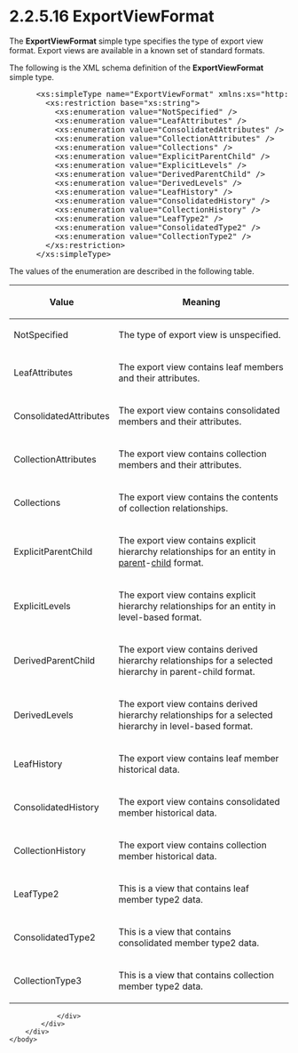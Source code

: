 <html dir="LTR" xmlns:mshelp="http://msdn.microsoft.com/mshelp" xmlns:ddue="http://ddue.schemas.microsoft.com/authoring/2003/5" xmlns:xlink="http://www.w3.org/1999/xlink" xmlns:tool="http://www.microsoft.com/tooltip">
    <head>
        <meta http-equiv="Content-Type" content="text/html; CHARSET=utf-8"></meta>
        <meta name="save" content="history"></meta>
        <title>2.2.5.16 ExportViewFormat</title>
        <xml>
            <mshelp:toctitle title="2.2.5.16 ExportViewFormat"></mshelp:toctitle>
            <mshelp:rltitle title="[MS-SSMDSWS-15]: ExportViewFormat"></mshelp:rltitle>
            <mshelp:keyword index="A" term="01e8ae19-d752-46b5-b40f-7c74518576fd"></mshelp:keyword>
            <mshelp:attr name="DCSext.ContentType" value="open specification"></mshelp:attr>
            <mshelp:attr name="AssetID" value="01e8ae19-d752-46b5-b40f-7c74518576fd"></mshelp:attr>
            <mshelp:attr name="TopicType" value="kbRef"></mshelp:attr>
            <mshelp:attr name="DCSext.Title" value="[MS-SSMDSWS-15]: ExportViewFormat" />
        </xml>
    </head>
    <body>
        <div id="header">
            <h1 class="heading">2.2.5.16 ExportViewFormat</h1>
        </div>
        <div id="mainSection">
            <div id="mainBody">
                <div id="allHistory" class="saveHistory"></div>
                <div id="sectionSection0" class="section" name="collapseableSection">
                    

<p>The <b>ExportViewFormat</b> simple type specifies the type
of export view format. Export views are available in a known set of standard
formats.</p>

<p>The following is the XML schema definition of the <b>ExportViewFormat</b>
simple type.</p>

<dl>
<dd>
<div><pre> &lt;xs:simpleType name=&quot;ExportViewFormat&quot; xmlns:xs=&quot;http://www.w3.org/2001/XMLSchema&quot;&gt;
   &lt;xs:restriction base=&quot;xs:string&quot;&gt;
     &lt;xs:enumeration value=&quot;NotSpecified&quot; /&gt;
     &lt;xs:enumeration value=&quot;LeafAttributes&quot; /&gt;
     &lt;xs:enumeration value=&quot;ConsolidatedAttributes&quot; /&gt;
     &lt;xs:enumeration value=&quot;CollectionAttributes&quot; /&gt;
     &lt;xs:enumeration value=&quot;Collections&quot; /&gt;
     &lt;xs:enumeration value=&quot;ExplicitParentChild&quot; /&gt;
     &lt;xs:enumeration value=&quot;ExplicitLevels&quot; /&gt;
     &lt;xs:enumeration value=&quot;DerivedParentChild&quot; /&gt;
     &lt;xs:enumeration value=&quot;DerivedLevels&quot; /&gt;
     &lt;xs:enumeration value=&quot;LeafHistory&quot; /&gt;
     &lt;xs:enumeration value=&quot;ConsolidatedHistory&quot; /&gt;
     &lt;xs:enumeration value=&quot;CollectionHistory&quot; /&gt;
     &lt;xs:enumeration value=&quot;LeafType2&quot; /&gt;
     &lt;xs:enumeration value=&quot;ConsolidatedType2&quot; /&gt;
     &lt;xs:enumeration value=&quot;CollectionType2&quot; /&gt;
   &lt;/xs:restriction&gt;
 &lt;/xs:simpleType&gt;
</pre></div>
</dd></dl>

<p>The values of the enumeration are described in the following
table.</p>

<table>
 <thead>
  <tr>
   <th>
   <p>Value</p>
   </th>
   <th>
   <p>Meaning</p>
   </th>
  </tr>
 </thead>
 <tr>
  <td>
  <p>NotSpecified</p>
  </td>
  <td>
  <p>The type of export view is unspecified.</p>
  </td>
 </tr>
 <tr>
  <td>
  <p>LeafAttributes</p>
  </td>
  <td>
  <p>The export view contains leaf members and their
  attributes.</p>
  </td>
 </tr>
 <tr>
  <td>
  <p>ConsolidatedAttributes</p>
  </td>
  <td>
  <p>The export view contains consolidated members and
  their attributes. </p>
  </td>
 </tr>
 <tr>
  <td>
  <p>CollectionAttributes</p>
  </td>
  <td>
  <p>The export view contains collection members and their
  attributes.</p>
  </td>
 </tr>
 <tr>
  <td>
  <p>Collections</p>
  </td>
  <td>
  <p>The export view contains the contents of collection
  relationships.</p>
  </td>
 </tr>
 <tr>
  <td>
  <p>ExplicitParentChild</p>
  </td>
  <td>
  <p>The export view contains explicit hierarchy
  relationships for an entity in <a href="ad350219-f30b-4bac-99e5-6477986f9a7a.md#gt_e3252e84-26c6-4a4f-9284-214943ac42fc">parent</a>-<a href="ad350219-f30b-4bac-99e5-6477986f9a7a.md#gt_bc38f35b-d253-4f8f-8dcc-095e3a211ae0">child</a> format.</p>
  </td>
 </tr>
 <tr>
  <td>
  <p>ExplicitLevels</p>
  </td>
  <td>
  <p>The export view contains explicit hierarchy
  relationships for an entity in level-based format.</p>
  </td>
 </tr>
 <tr>
  <td>
  <p>DerivedParentChild</p>
  </td>
  <td>
  <p>The export view contains derived hierarchy
  relationships for a selected hierarchy in parent-child format.</p>
  </td>
 </tr>
 <tr>
  <td>
  <p>DerivedLevels</p>
  </td>
  <td>
  <p>The export view contains derived hierarchy
  relationships for a selected hierarchy in level-based format.</p>
  </td>
 </tr>
 <tr>
  <td>
  <p>LeafHistory</p>
  </td>
  <td>
  <p>The export view contains leaf member historical data.</p>
  </td>
 </tr>
 <tr>
  <td>
  <p>ConsolidatedHistory</p>
  </td>
  <td>
  <p>The export view contains consolidated member
  historical data.</p>
  </td>
 </tr>
 <tr>
  <td>
  <p>CollectionHistory</p>
  </td>
  <td>
  <p>The export view contains collection member historical
  data.</p>
  </td>
 </tr>
 <tr>
  <td>
  <p>LeafType2</p>
  </td>
  <td>
  <p>This is a view that contains leaf member type2 data.</p>
  </td>
 </tr>
 <tr>
  <td>
  <p>ConsolidatedType2</p>
  </td>
  <td>
  <p>This is a view that contains consolidated member type2
  data.</p>
  </td>
 </tr>
 <tr>
  <td>
  <p>CollectionType3</p>
  </td>
  <td>
  <p>This is a view that contains collection member type2
  data.</p>
  </td>
 </tr>
</table>

<p> </p>


                </div>
            </div>
        </div>
    </body>
</html>